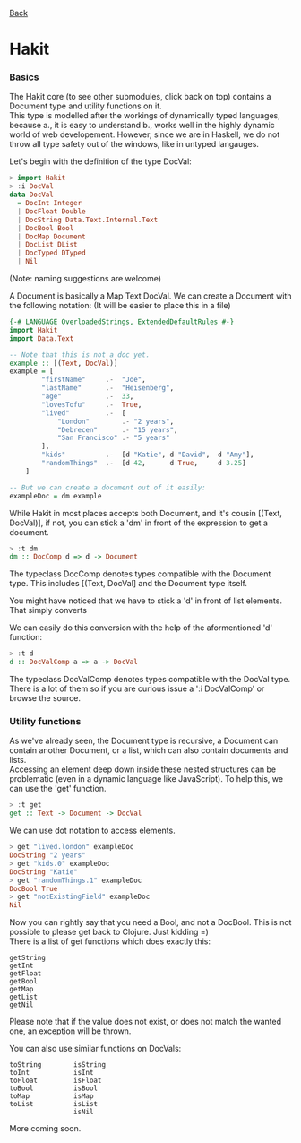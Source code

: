 [Back](/)

Hakit
=====

### Basics

The Hakit core (to see other submodules, click back on top) contains a Document type and utility functions on it.  
This type is modelled after the workings of dynamically typed languages, because a., it is easy to understand b., works well in
the highly dynamic world of web developement. However, since we are in Haskell, we do not throw all type safety out of the windows, like in
untyped langauges.

Let's begin with the definition of the type DocVal:

```haskell
> import Hakit
> :i DocVal
data DocVal
  = DocInt Integer
  | DocFloat Double
  | DocString Data.Text.Internal.Text
  | DocBool Bool
  | DocMap Document
  | DocList DList
  | DocTyped DTyped
  | Nil
```

(Note: naming suggestions are welcome)

A Document is basically a Map Text DocVal. We can create a Document with the following notation: 
(It will be easier to place this in a file)

```haskell
{-# LANGUAGE OverloadedStrings, ExtendedDefaultRules #-}
import Hakit
import Data.Text

-- Note that this is not a doc yet.
example :: [(Text, DocVal)]
example = [
        "firstName"     .-  "Joe",
        "lastName"      .-  "Heisenberg",
        "age"           .-  33,
        "lovesTofu"     .-  True,
        "lived"         .-  [
            "London"        .- "2 years",
            "Debrecen"      .- "15 years",
            "San Francisco" .- "5 years"
        ],
        "kids"          .-  [d "Katie", d "David",  d "Amy"],
        "randomThings"  .-  [d 42,      d True,     d 3.25]
    ]

-- But we can create a document out of it easily:
exampleDoc = dm example
```

While Hakit in most places accepts both Document, and it's cousin [(Text, DocVal)], if not, you can stick a 'dm'
in front of the expression to get a document.

```haskell
> :t dm
dm :: DocComp d => d -> Document
```

The typeclass DocComp denotes types compatible with the Document type. This includes [(Text, DocVal] and the Document type itself.

You might have noticed that we have to stick a 'd' in front of list elements. That simply converts

We can easily do this conversion with the help of the aformentioned 'd' function:

```haskell
> :t d
d :: DocValComp a => a -> DocVal
```

The typeclass DocValComp denotes types compatible with the DocVal type. There is a lot of them so if you are curious issue a ':i DocValComp' or browse the source.  

### Utility functions

As we've already seen, the Document type is recursive, a Document can contain another Document, or a list, which can also contain documents and lists.  
Accessing an element deep down inside these nested structures can be problematic (even in a dynamic language like JavaScript). To help this, we can use the
'get' function.

```haskell
> :t get
get :: Text -> Document -> DocVal
```

We can use dot notation to access elements.

```haskell
> get "lived.london" exampleDoc
DocString "2 years"
> get "kids.0" exampleDoc
DocString "Katie"
> get "randomThings.1" exampleDoc
DocBool True
> get "notExistingField" exampleDoc
Nil
```

Now you can rightly say that you need a Bool, and not a DocBool. This is not possible to please get back to Clojure. Just kidding =)  
There is a list of get functions which does exactly this:

    getString
    getInt
    getFloat
    getBool
    getMap
    getList
    getNil

Please note that if the value does not exist, or does not match the wanted one, an exception will be thrown.

You can also use similar functions on DocVals:

    toString        isString
    toInt           isInt
    toFloat         isFloat
    toBool          isBool
    toMap           isMap
    toList          isList
                    isNil

More coming soon.